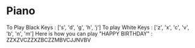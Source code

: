 # Piano
To Play Black Keys : ['s', 'd', 'g', 'h', 'j']
To play White Keys : ['z', 'x', 'c', 'v', 'b', 'n', 'm']
Here is how you can play "HAPPY BIRTHDAY" : ZZXZVCZZXZBCZZMBVCJJNVBV
